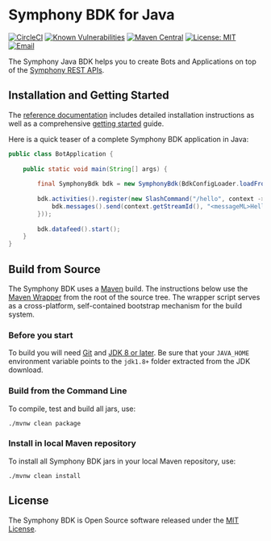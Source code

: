 # Symphony BDK for Java 
[![CircleCI](https://circleci.com/gh/SymphonyPlatformSolutions/symphony-api-client-java.svg?style=shield)](https://circleci.com/gh/SymphonyPlatformSolutions/symphony-api-client-java)
[![Known Vulnerabilities](https://snyk.io/test/github/SymphonyPlatformSolutions/symphony-api-client-java/badge.svg)](https://snyk.io/test/github/SymphonyPlatformSolutions/symphony-api-client-java)
[![Maven Central](https://maven-badges.herokuapp.com/maven-central/com.symphony.platformsolutions/symphony-api-client-java/badge.svg)](https://maven-badges.herokuapp.com/maven-central/com.symphony.platformsolutions/symphony-api-client-java)
[![License: MIT](https://img.shields.io/badge/License-MIT-purple.svg)](https://opensource.org/licenses/MIT)
[![Email](https://img.shields.io/static/v1?label=contact&message=email&color=darkgoldenrod)](mailto:platformsolutions@symphony.com?subject=Java%20SDK)

The Symphony Java BDK helps you to create Bots and Applications on top of the [Symphony REST APIs](https://developers.symphony.com/restapi/reference). 

## Installation and Getting Started
The [reference documentation](./docs/index.md) includes detailed installation instructions as well as a comprehensive 
[getting started](./docs/getting-started.md) guide.

Here is a quick teaser of a complete Symphony BDK application in Java:
```java
public class BotApplication {
    
    public static void main(String[] args) {
      
        final SymphonyBdk bdk = new SymphonyBdk(BdkConfigLoader.loadFromSymphonyDir("config.yaml"));
      
        bdk.activities().register(new SlashCommand("/hello", context -> {
            bdk.messages().send(context.getStreamId(), "<messageML>Hello, World!</messageML>");
        }));
        
        bdk.datafeed().start();
    }
}
```

## Build from Source
The Symphony BDK uses a [Maven](https://maven.apache.org/) build. The instructions below use the [Maven Wrapper](https://github.com/takari/maven-wrapper)
from the root of the source tree. The wrapper script serves as a cross-platform, self-contained bootstrap mechanism for
the build system.

### Before you start
To build you will need [Git](https://docs.github.com/en/github/getting-started-with-github/set-up-git) and [JDK 8 or later](https://adoptopenjdk.net/).
Be sure that your `JAVA_HOME` environment variable points to the `jdk1.8+` folder extracted from the JDK download.

### Build from the Command Line
To compile, test and build all jars, use:
```shell script
./mvnw clean package
```
### Install in local Maven repository
To install all Symphony BDK jars in your local Maven repository, use:
```shell script
./mvnw clean install
```

## License
The Symphony BDK is Open Source software released under the [MIT License](./LICENSE).
